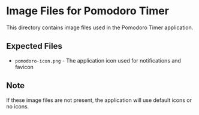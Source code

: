 # Image Files for Pomodoro Timer

This directory contains image files used in the Pomodoro Timer application.

## Expected Files

- `pomodoro-icon.png` - The application icon used for notifications and favicon

## Note

If these image files are not present, the application will use default icons or no icons.

